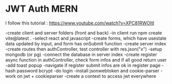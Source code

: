 # JWT Auth MERN

I follow this tutorial : https://www.youtube.com/watch?v=XPC81RWOItI

-create client and server folders (front and back)
-in client run npm create vite@latest .
-select react and javascript
-create forms, which have usestate data updated by input, and form has onSubmit function
-create server index
-create routes then authController, test controller with res.json("x")
-setup mongodb (or pg)
-connect the database in server index
-create register async function in authController, check form infos and if all good return user
-add toast popup
-navigate if register submit infos are ok in register page
-hash password bcrypt
-do login
-install jsonwebtoken and cookie-parser
-work on jwt + cookieparser
-create a context to access jwt everywhere
